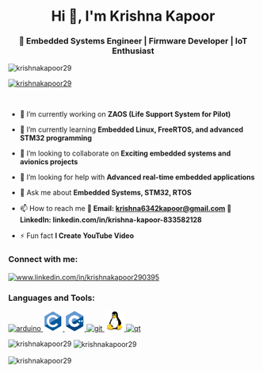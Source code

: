 <h1 align="center">Hi 👋, I'm Krishna Kapoor</h1>
<h3 align="center">🚀 Embedded Systems Engineer | Firmware Developer | IoT Enthusiast</h3>

<p align="left"> <img src="https://komarev.com/ghpvc/?username=krishnakapoor29&label=Profile%20views&color=0e75b6&style=flat" alt="krishnakapoor29" /> </p>

<p align="left"> <a href="https://github.com/ryo-ma/github-profile-trophy"><img src="https://github-profile-trophy.vercel.app/?username=krishnakapoor29" alt="krishnakapoor29" /></a> </p>

<p align="left"> <a href="https://twitter.com/" target="blank"><img src="https://img.shields.io/twitter/follow/?logo=twitter&style=for-the-badge" alt="" /></a> </p>

- 🔭 I’m currently working on **ZAOS (Life Support System for Pilot)**

- 🌱 I’m currently learning **Embedded Linux, FreeRTOS, and advanced STM32 programming**

- 👯 I’m looking to collaborate on **Exciting embedded systems and avionics projects**

- 🤝 I’m looking for help with **Advanced real-time embedded applications**

- 💬 Ask me about **Embedded Systems, STM32, RTOS**

- 📫 How to reach me **📧 Email: krishna6342kapoor@gmail.com 🔗 LinkedIn: linkedin.com/in/krishna-kapoor-833582128**

- ⚡ Fun fact **I Create YouTube Video**

<h3 align="left">Connect with me:</h3>
<p align="left">
<a href="https://linkedin.com/in/www.linkedin.com/in/krishnakapoor290395" target="blank"><img align="center" src="https://raw.githubusercontent.com/rahuldkjain/github-profile-readme-generator/master/src/images/icons/Social/linked-in-alt.svg" alt="www.linkedin.com/in/krishnakapoor290395" height="30" width="40" /></a>
</p>

<h3 align="left">Languages and Tools:</h3>
<p align="left"> <a href="https://www.arduino.cc/" target="_blank" rel="noreferrer"> <img src="https://cdn.worldvectorlogo.com/logos/arduino-1.svg" alt="arduino" width="40" height="40"/> </a> <a href="https://www.cprogramming.com/" target="_blank" rel="noreferrer"> <img src="https://raw.githubusercontent.com/devicons/devicon/master/icons/c/c-original.svg" alt="c" width="40" height="40"/> </a> <a href="https://www.w3schools.com/cpp/" target="_blank" rel="noreferrer"> <img src="https://raw.githubusercontent.com/devicons/devicon/master/icons/cplusplus/cplusplus-original.svg" alt="cplusplus" width="40" height="40"/> </a> <a href="https://git-scm.com/" target="_blank" rel="noreferrer"> <img src="https://www.vectorlogo.zone/logos/git-scm/git-scm-icon.svg" alt="git" width="40" height="40"/> </a> <a href="https://www.linux.org/" target="_blank" rel="noreferrer"> <img src="https://raw.githubusercontent.com/devicons/devicon/master/icons/linux/linux-original.svg" alt="linux" width="40" height="40"/> </a> <a href="https://www.qt.io/" target="_blank" rel="noreferrer"> <img src="https://upload.wikimedia.org/wikipedia/commons/0/0b/Qt_logo_2016.svg" alt="qt" width="40" height="40"/> </a> </p>

<p><img align="left" src="https://github-readme-stats.vercel.app/api/top-langs?username=krishnakapoor29&show_icons=true&locale=en&layout=compact" alt="krishnakapoor29" /></p>

<p>&nbsp;<img align="center" src="https://github-readme-stats.vercel.app/api?username=krishnakapoor29&show_icons=true&locale=en" alt="krishnakapoor29" /></p>

<p><img align="center" src="https://github-readme-streak-stats.herokuapp.com/?user=krishnakapoor29&" alt="krishnakapoor29" /></p>
